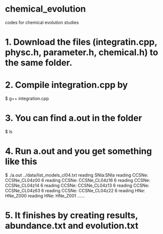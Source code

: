 # chemical_evolution
codes for chemical evolution studies

# 1. Download the files (integratin.cpp, physc.h, parameter.h, chemical.h) to the same folder.
# 2. Compile integration.cpp by
   $ g++ integration.cpp
# 3. You can find a.out in the folder
   $ ls
# 4. Run a.out and you get something like this
   $ ./a.out
   ../data/list_models_cl04.txt
reading SNIa:SNIa
reading CCSNe: CCSNe_CL04z00
6
reading CCSNe: CCSNe_CL04z16
6
reading CCSNe: CCSNe_CL04z14
6
reading CCSNe: CCSNe_CL04z13
6
reading CCSNe: CCSNe_CL04z63
6
reading CCSNe: CCSNe_CL04z22
6
reading HNe: HNe_Z000
reading HNe: HNe_Z001
......

# 5. It finishes by creating results, abundance.txt and evolution.txt
   
